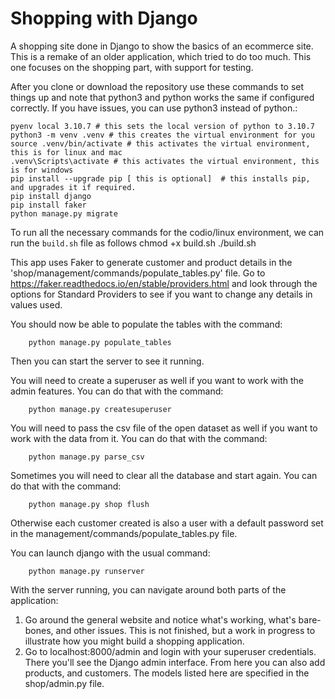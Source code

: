 # Shopping with Django
A shopping site done in Django to show the basics of an ecommerce site. This is a remake of an older application, which tried to do too much. This one focuses on the shopping part, with support for testing.

After you clone or download the repository use these commands to set things up and note that python3 and python works the same if configured correctly. If you have issues, you can use python3 instead of python.:

    pyenv local 3.10.7 # this sets the local version of python to 3.10.7
    python3 -m venv .venv # this creates the virtual environment for you
    source .venv/bin/activate # this activates the virtual environment, this is for linux and mac
    .venv\Scripts\activate # this activates the virtual environment, this is for windows
    pip install --upgrade pip [ this is optional]  # this installs pip, and upgrades it if required.    
    pip install django
    pip install faker
    python manage.py migrate


To run all the necessary commands for the codio/linux environment, we can run the `build.sh` file as follows
    chmod +x build.sh
    ./build.sh
    
   
This app uses Faker to generate customer and product details in the 'shop/management/commands/populate_tables.py' file. Go to https://faker.readthedocs.io/en/stable/providers.html and look through the options for Standard Providers to see if you want to change any details in values used.

You should now be able to populate the tables with the command:

        python manage.py populate_tables

Then you can start the server to see it running. 

You will need to create a superuser as well if you want to work with the admin features. You can do that with the command:

        python manage.py createsuperuser

You will need to pass the csv file of the open dataset as well if you want to work with the data from it. You can do that with the command:

        python manage.py parse_csv

Sometimes you will need to clear all the database and start again. You can do that with the command:

        python manage.py shop flush

Otherwise each customer created is also a user with a default password set in the management/commands/populate_tables.py file. 

You can launch django with the usual command:

        python manage.py runserver

With the server running, you can navigate around both parts of the application:
1. Go around the general website and notice what's working, what's bare-bones, and other issues. This is not finished, but a work in progress to illustrate how you might build a shopping application. 
2. Go to localhost:8000/admin and login with your superuser credentials. There you'll see the Django admin interface. From here you can also add products, and customers. The models listed here are specified in the shop/admin.py file.
